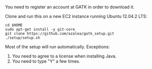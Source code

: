 You need to register an account at GATK in order to download it.

Clone and run this on a new EC2 instance running Ubuntu 12.04.2 LTS:

    cd $HOME
    sudo apt-get install -y git-core
    git clone https://github.com/azalea/gatk_setup.git
    ./setup/setup.sh   

Most of the setup will run automatically.
Exceptions:
1. You need to agree to a license when installing Java.
2. You need to type "Y" a few times.